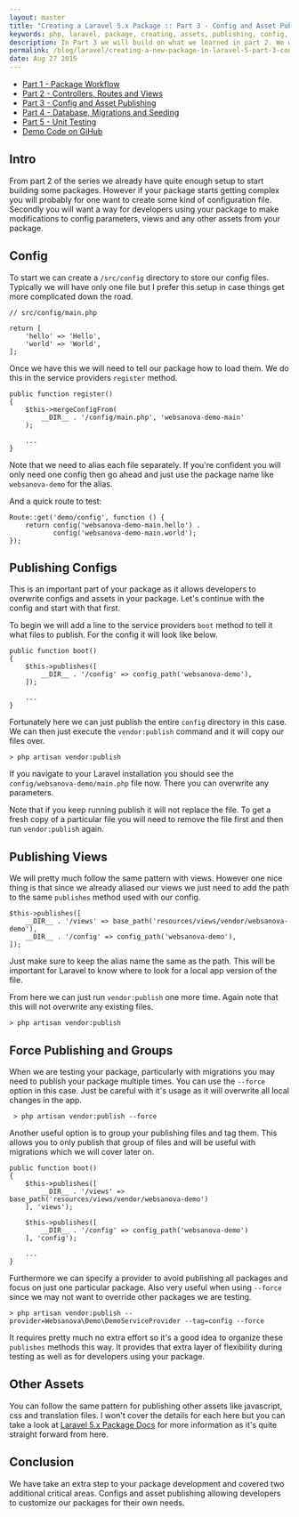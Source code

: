 ```yaml
---
layout: master
title: "Creating a Laravel 5.x Package :: Part 3 - Config and Asset Publishing"
keywords: php, laravel, package, creating, assets, publishing, config, configuration, websanova
description: In Part 3 we will build on what we learned in part 2. We will cover configuration files and publishing our package so that views and configs can be overwritten within an app.
permalink: /blog/laravel/creating-a-new-package-in-laravel-5-part-3-config-and-asset-publishing
date: Aug 27 2015
---
```


* [Part 1 - Package Workflow](/blog/laravel/creating-a-new-package-in-laravel-5-part-1-package-workflow)
* [Part 2 - Controllers, Routes and Views](/blog/laravel/creating-a-new-package-in-laravel-5-part-2-controllers-routes-and-views)
* [Part 3 - Config and Asset Publishing](/blog/laravel/creating-a-new-package-in-laravel-5-part-3-config-and-asset-publishing)
* [Part 4 - Database, Migrations and Seeding](/blog/laravel/creating-a-new-package-in-laravel-5-part-4-database-migrations-and-seeding)
* [Part 5 - Unit Testing](/blog/laravel/creating-a-new-package-in-laravel-5-part-5-unit-testing)
* [Demo Code on GiHub](https://github.com/websanova/laravel-demo)

## Intro

From part 2 of the series we already have quite enough setup to start building some packages. However if your package starts getting complex you will probably for one want to create some kind of configuration file. Secondly you will want a way for developers using your package to make modifications to config parameters, views and any other assets from your package.

## Config

To start we can create a `/src/config` directory to store our config files. Typically we will have only one file but I prefer this setup in case things get more complicated down the road.

~~~
// src/config/main.php

return [
    'hello' => 'Hello',
    'world' => 'World',
];
~~~

Once we have this we will need to tell our package how to load them. We do this in the service providers `register` method.

~~~
public function register()
{
    $this->mergeConfigFrom(
        __DIR__ . '/config/main.php', 'websanova-demo-main'
    );

    ...
}
~~~

Note that we need to alias each file separately. If you're confident you will only need one config then go ahead and just use the package name like `websanova-demo` for the alias.

And a quick route to test:

~~~
Route::get('demo/config', function () {
    return config('websanova-demo-main.hello') . 
           config('websanova-demo-main.world');
});

~~~

## Publishing Configs

This is an important part of your package as it allows developers to overwrite configs and assets in your package. Let's continue with the config and start with that first.

To begin we will add a line to the service providers `boot` method to tell it what files to publish. For the config it will look like below.

~~~
public function boot()
{
    $this->publishes([
        __DIR__ . '/config' => config_path('websanova-demo'),
    ]);

    ...
}
~~~

Fortunately here we can just publish the entire `config` directory in this case. We can then just execute the `vendor:publish` command and it will copy our files over.

~~~
> php artisan vendor:publish
~~~

If you navigate to your Laravel installation you should see the `config/websanova-demo/main.php` file now. There you can overwrite any parameters.

Note that if you keep running publish it will not replace the file. To get a fresh copy of a particular file you will need to remove the file first and then run `vendor:publish` again.

## Publishing Views

We will pretty much follow the same pattern with views. However one nice thing is that since we already aliased our views we just need to add the path to the same `publishes` method used with our config.

~~~
$this->publishes([
    __DIR__ . '/views' => base_path('resources/views/vendor/websanova-demo'),
    __DIR__ . '/config' => config_path('websanova-demo'),
]);
~~~

Just make sure to keep the alias name the same as the path. This will be important for Laravel to know where to look for a local app version of the file.

From here we can just run `vendor:publish` one more time. Again note that this will not overwrite any existing files.

~~~
> php artisan vendor:publish
~~~

## Force Publishing and Groups

When we are testing your package, particularly with migrations you may need to publish your package multiple times. You can use the `--force` option in this case. Just be careful with it's usage as it will overwrite all local changes in the app.

~~~
 > php artisan vendor:publish --force
~~~

Another useful option is to group your publishing files and tag them. This allows you to only publish that group of files and will be useful with migrations which we will cover later on.

~~~
public function boot()
{
    $this->publishes([
        __DIR__ . '/views' => base_path('resources/views/vendor/websanova-demo')
    ], 'views');

    $this->publishes([
        __DIR__ . '/config' => config_path('websanova-demo')
    ], 'config');

    ...
}
~~~

Furthermore we can specify a provider to avoid publishing all packages and focus on just one particular package. Also very useful when using `--force` since we may not want to override other packages we are testing.

~~~
> php artisan vendor:publish --provider=Websanova\Demo\DemoServiceProvider --tag=config --force
~~~

It requires pretty much no extra effort so it's a good idea to organize these `publishes` methods this way. It provides that extra layer of flexibility during testing as well as for developers using your package. 

## Other Assets

You can follow the same pattern for publishing other assets like javascript, css and translation files. I won't cover the details for each here but you can take a look at [Laravel 5.x Package Docs](http://laravel.com/docs/5.0/packages) for more information as it's quite straight forward from here.

## Conclusion

We have take an extra step to your package development and covered two additional critical areas. Configs and asset publishing allowing developers to customize our packages for their own needs.
